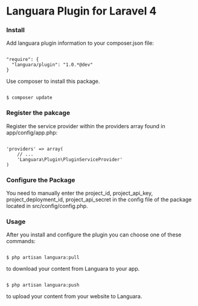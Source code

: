 Languara Plugin for Laravel 4
========================

<h3>Install</h3>

Add languara plugin information to your composer.json file:

<pre><code>
"require": {
  "languara/plugin": "1.0.*@dev"
}
</code></pre>

Use composer to install this package.

<pre><code>
$ composer update
</code></pre>

<h3>Register the pakcage</h3>

Register the service provider within the providers array found in app/config/app.php:

<pre><code>
'providers' => array(
    // ...
    'Languara\Plugin\PluginServiceProvider'
)
</pre></code>

<h3>Configure the Package</h3>

<p>You need to manually enter the project_id, project_api_key, project_deployment_id, project_api_secret in the config file of the package located in src/config/config.php.</p>

<h3>Usage</h3>
After you install and configure the plugin you can choose one of these commands:

<pre><code>
$ php artisan languara:pull
</code></pre>

to download your content from Languara to your app.

<pre><code>
$ php artisan languara:push
</code></pre>

to upload your content from your website to Languara.

